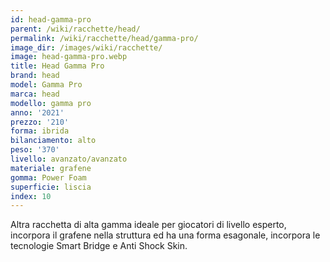 ```yaml
---
id: head-gamma-pro
parent: /wiki/racchette/head/
permalink: /wiki/racchette/head/gamma-pro/
image_dir: /images/wiki/racchette/
image: head-gamma-pro.webp
title: Head Gamma Pro
brand: head
model: Gamma Pro
marca: head
modello: gamma pro
anno: '2021'
prezzo: '210'
forma: ibrida
bilanciamento: alto
peso: '370'
livello: avanzato/avanzato
materiale: grafene
gomma: Power Foam
superficie: liscia
index: 10
---
```

Altra racchetta di alta gamma ideale per giocatori di livello esperto, incorpora il grafene nella struttura ed ha una forma esagonale, incorpora le tecnologie Smart Bridge e Anti Shock Skin.